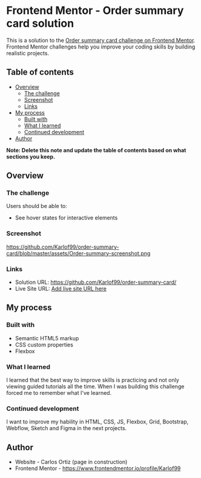 # Frontend Mentor - Order summary card solution

This is a solution to the [Order summary card challenge on Frontend Mentor](https://www.frontendmentor.io/challenges/order-summary-component-QlPmajDUj). Frontend Mentor challenges help you improve your coding skills by building realistic projects. 

## Table of contents

- [Overview](#overview)
  - [The challenge](#the-challenge)
  - [Screenshot](#screenshot)
  - [Links](#links)
- [My process](#my-process)
  - [Built with](#built-with)
  - [What I learned](#what-i-learned)
  - [Continued development](#continued-development)
- [Author](#author)


**Note: Delete this note and update the table of contents based on what sections you keep.**

## Overview

### The challenge

Users should be able to:

- See hover states for interactive elements

### Screenshot

https://github.com/Karlof99/order-summary-card/blob/master/assets/Order-summary-screenshot.png

### Links

- Solution URL: https://github.com/Karlof99/order-summary-card/
- Live Site URL: [Add live site URL here](https://your-live-site-url.com)

## My process

### Built with

- Semantic HTML5 markup
- CSS custom properties
- Flexbox

### What I learned

I learned that the best way to improve skills is practicing and not only viewing guided tutorials all the time. When I was building this challenge forced me to remember what I've learned.

### Continued development

I want to improve my hability in HTML, CSS, JS, Flexbox, Grid, Bootstrap, Webflow, Sketch and Figma in the next projects.


## Author

- Website - Carlos Ortiz (page in construction)
- Frontend Mentor - https://www.frontendmentor.io/profile/Karlof99



